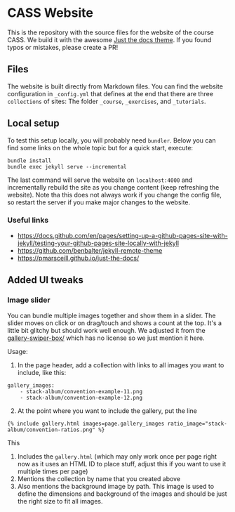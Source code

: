 # CASS Website

This is the repository with the source files for the website of the course CASS. We build it with the awesome [Just the docs theme](https://github.com/pmarsceill/just-the-docs). If you found typos or mistakes, please create a PR!

## Files

The website is built directly from Markdown files. You can find the website configuration in `_config.yml` that defines at the end that there are three `collections` of sites: The folder `_course`, `_exercises`, and `_tutorials`.

## Local setup

To test this setup locally, you will probably need `bundler`. Below you can find some links on the whole topic but for a quick start, execute:

```shell
bundle install
bundle exec jekyll serve --incremental
```

The last command will serve the website on `localhost:4000` and incrementally rebuild the site as you change content (keep refreshing the website). Note tha this does not always work if you change the config file, so restart the server if you make major changes to the website.

### Useful links

* <https://docs.github.com/en/pages/setting-up-a-github-pages-site-with-jekyll/testing-your-github-pages-site-locally-with-jekyll>
* <https://github.com/benbalter/jekyll-remote-theme>
* <https://pmarsceill.github.io/just-the-docs/>

## Added UI tweaks

### Image slider

You can bundle multiple images together and show them in a slider. The slider moves on click or on drag/touch and shows a count at the top. It's a little bit glitchy but should work well enough. We adjusted it from the [gallery-swiper-box/](https://www.cssscript.com/gallery-swiper-box/) which has no license so we just mention it here.

Usage:
1. In the page header, add a collection with links to all images you want to include, like this:
```
gallery_images:
    - stack-album/convention-example-11.png
    - stack-album/convention-example-12.png
```
2. At the point where you want to include the gallery, put the line 
```
{% include gallery.html images=page.gallery_images ratio_image="stack-album/convention-ratios.png" %}
```

This 
1. Includes the `gallery.html` (which may only work once per page right now as it uses an HTML ID to place stuff, adjust this if you want to use it multiple times per page)
1. Mentions the collection by name that you created above
1. Also mentions the background image by path. This image is used to define the dimensions and background of the images and should be just the right size to fit all images.